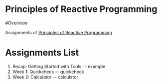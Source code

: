 Principles of Reactive Programming
==================================

#Overview

Assignments of [Principles of Reactive Programming](https://class.coursera.org/reactive-002/)

# Assignments List

1. Recap: Getting Started with Tools -- example
2. Week 1: Quickcheck -- quickcheck
3. Week 2: Calculator -- calculator
